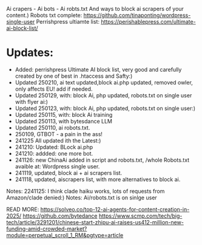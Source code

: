 Ai crapers - Ai bots - Ai robts.txt 
And ways to block ai scrapers of your content.)
Robots txt complete: https://github.com/tinaponting/wordpress-single-user
Perrishpress ultiamte list:  https://perishablepress.com/ultimate-ai-block-list/

# Updates:

* Added: perrishpress Ultimate AI block list, very good and carefully created by one of best in .htaccess and Safty:)
* Updated 250210, ai text updated,block ai.php updated, removed owler, only affects EU! add if needed.
* Updated 250129, with: block Ai, php updated, robots.txt on single user with flyer ai:)
* Updated 250123, with: block Ai, php updated, robots.txt on single user:)
* Updated 250115, with: block Ai training
* Updated 250113, with bytesdance LLM
* Updated 250110, ai robots.txt.
* 250109, GTBOT - a pain in the ass!
* 241225 All updated ith the Latest:)
* 241210: Updated: BLock ai.php
* 241210: addded: one more bot.
* 241126: new ChinaAi added in script and robots.txt, /whole Robots.txt avaible at: Wordpress single user.
* 241119, updated, block ai + ai scrapers list.
* 241118, updated, aiscrapers list, with more alternatives to block ai.

Notes:  2241125: I think clade haiku works, lots of requests from Amazon/clade denied:)
Notes: Ai/robots.txt is on sinlge user

READ MORE: https://solveo.co/top-12-ai-agents-for-content-creation-in-2025/
           https://github.com/bytedance
           https://www.scmp.com/tech/big-tech/article/3291201/chinese-start-zhipu-ai-raises-us412-million-new-funding-amid-crowded-market?module=perpetual_scroll_1_RM&pgtype=article
